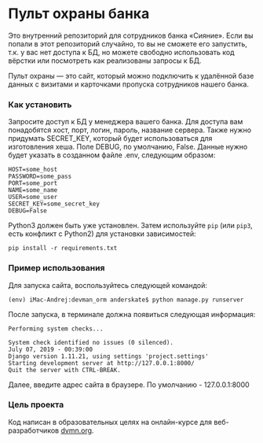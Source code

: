 # Пульт охраны банка

Это внутренний репозиторий для сотрудников банка «Сияние». Если вы попали в этот репозиторий случайно, то вы не сможете его запустить, т.к. у вас нет доступа к БД, но можете свободно использовать код вёрстки или посмотреть как реализованы запросы к БД.

Пульт охраны — это сайт, который можно подключить к удалённой базе данных с визитами и карточками пропуска сотрудников нашего банка.

### Как установить

Запросите доступ к БД у менеджера вашего банка. Для доступа вам понадобятся хост, порт, логин, пароль, название сервера. Также нужно придумать SECRET_KEY, который будет использоваться для изготовления хеша. Поле DEBUG, по умолчанию, False. Данные нужно будет указать в созданном файле .env, следующим образом:
```
HOST=some_host
PASSWORD=some_pass
PORT=some_port
NAME=some_name
USER=some_user
SECRET_KEY=some_secret_key
DEBUG=False
```

Python3 должен быть уже установлен. 
Затем используйте `pip` (или `pip3`, есть конфликт с Python2) для установки зависимостей:
```
pip install -r requirements.txt
```

### Пример использования
Для запуска сайта, воспользуйтесь следующей командой:
```
(env) iMac-Andrej:devman_orm anderskate$ python manage.py runserver
```
После запуска, в терминале должна появиться следующая информация:
```
Performing system checks...

System check identified no issues (0 silenced).
July 07, 2019 - 00:39:00
Django version 1.11.21, using settings 'project.settings'
Starting development server at http://127.0.0.1:8000/
Quit the server with CTRL-BREAK.
```
Далее, введите адрес сайта в браузере. По умолчанию - 127.0.0.1:8000

### Цель проекта

Код написан в образовательных целях на онлайн-курсе для веб-разработчиков [dvmn.org](https://dvmn.org/).